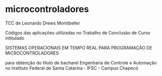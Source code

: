 # microcontroladores
TCC de Leonardo Drews Montibeller

Códigos das aplicações utilizadas no Trabalho de Conclusão de Curso intitulado

SISTEMAS OPERACIONAIS EM TEMPO REAL PARA PROGRAMAÇÃO DE MICROCONTROLADORES

para obtenção do título de bacharel Engenharia de Controle e Automação no Instituto Federal de Santa Catarina - IFSC - Campus Chapecó